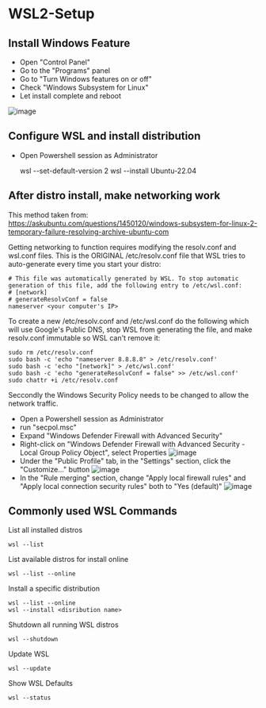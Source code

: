 # WSL2-Setup

## Install Windows Feature

- Open "Control Panel"
- Go to the "Programs" panel
- Go to "Turn Windows features on or off"
- Check "Windows Subsystem for Linux"
- Let install complete and reboot

![image](https://github.com/unconfused/WSL2-Setup/assets/4176101/68e601a3-f2c0-46de-a650-137b93440c71)


## Configure WSL and install distribution

- Open Powershell session as Administrator

    wsl --set-default-version 2
    wsl --install Ubuntu-22.04

## After distro install, make networking work

This method taken from:
https://askubuntu.com/questions/1450120/windows-subsystem-for-linux-2-temporary-failure-resolving-archive-ubuntu-com

Getting networking to function requires modifying the resolv.conf and wsl.conf files.  This is the ORIGINAL /etc/resolv.conf file that WSL tries to auto-generate every time you start your distro:

    # This file was automatically generated by WSL. To stop automatic generation of this file, add the following entry to /etc/wsl.conf:
    # [network]
    # generateResolvConf = false
    nameserver <your computer's IP>

To create a new /etc/resolv.conf and /etc/wsl.conf do the following which will use Google's Public DNS, stop WSL from generating the file, and make resolv.conf immutable so WSL can't remove it:

    sudo rm /etc/resolv.conf
    sudo bash -c 'echo "nameserver 8.8.8.8" > /etc/resolv.conf'
    sudo bash -c 'echo "[network]" > /etc/wsl.conf'
    sudo bash -c 'echo "generateResolvConf = false" >> /etc/wsl.conf'
    sudo chattr +i /etc/resolv.conf

Seccondly the Windows Security Policy needs to be changed to allow the network traffic.

- Open a Powershell session as Administrator
- run "secpol.msc"
- Expand "Windows Defender Firewall with Advanced Security"
- Right-click on "Windows Defender Firewall with Advanced Security - Local Group Policy Object", select Properties
  ![image](https://github.com/unconfused/WSL2-Setup/assets/4176101/f3ee4225-171c-48e1-ac05-cb8ca7c47b56)
- Under the "Public Profile" tab, in the "Settings" section, click the "Customize..." button
  ![image](https://github.com/unconfused/WSL2-Setup/assets/4176101/ee67845d-0c09-4d53-bd7a-c83e8f394ca8)
- In the "Rule merging" section, change "Apply local firewall rules" and "Apply local connection security rules" both to "Yes (default)"
  ![image](https://github.com/unconfused/WSL2-Setup/assets/4176101/e0b6a232-476a-4207-9275-96e801ed6227)

## Commonly used WSL Commands

List all installed distros
    
    wsl --list

List available distros for install online
    
    wsl --list --online

Install a specific distribution
    
    wsl --list --online
    wsl --install <disribution name>

Shutdown all running WSL distros

    wsl --shutdown

Update WSL

    wsl --update

Show WSL Defaults

    wsl --status
    
